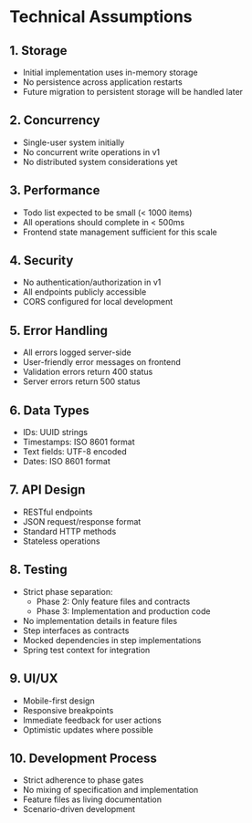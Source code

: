 # Technical Assumptions

## 1. Storage
- Initial implementation uses in-memory storage
- No persistence across application restarts
- Future migration to persistent storage will be handled later

## 2. Concurrency
- Single-user system initially
- No concurrent write operations in v1
- No distributed system considerations yet

## 3. Performance
- Todo list expected to be small (< 1000 items)
- All operations should complete in < 500ms
- Frontend state management sufficient for this scale

## 4. Security
- No authentication/authorization in v1
- All endpoints publicly accessible
- CORS configured for local development

## 5. Error Handling
- All errors logged server-side
- User-friendly error messages on frontend
- Validation errors return 400 status
- Server errors return 500 status

## 6. Data Types
- IDs: UUID strings
- Timestamps: ISO 8601 format
- Text fields: UTF-8 encoded
- Dates: ISO 8601 format

## 7. API Design
- RESTful endpoints
- JSON request/response format
- Standard HTTP methods
- Stateless operations

## 8. Testing
- Strict phase separation:
  * Phase 2: Only feature files and contracts
  * Phase 3: Implementation and production code
- No implementation details in feature files
- Step interfaces as contracts
- Mocked dependencies in step implementations
- Spring test context for integration

## 9. UI/UX
- Mobile-first design
- Responsive breakpoints
- Immediate feedback for user actions
- Optimistic updates where possible

## 10. Development Process
- Strict adherence to phase gates
- No mixing of specification and implementation
- Feature files as living documentation
- Scenario-driven development

